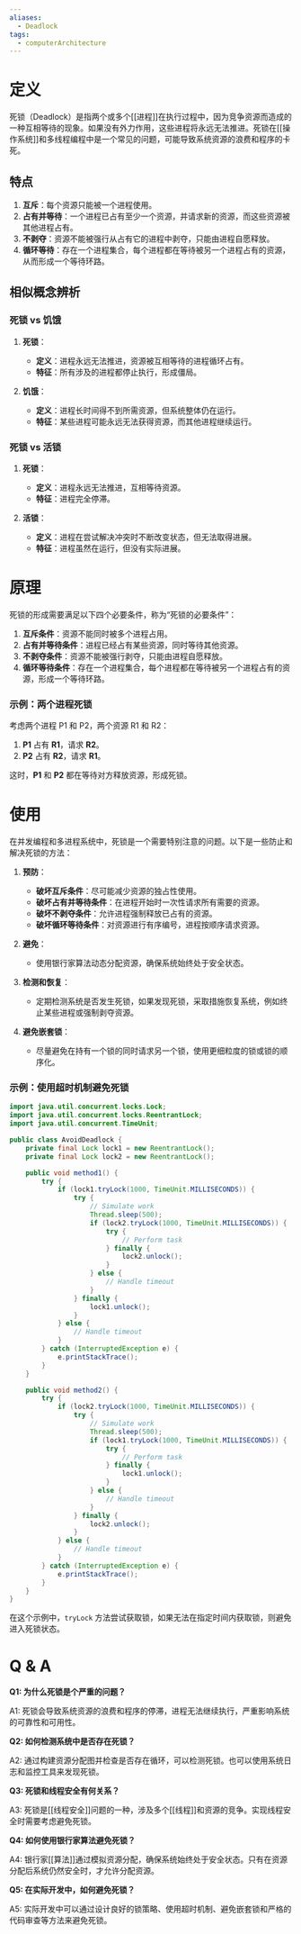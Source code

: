 ```yaml
---
aliases:
  - Deadlock
tags:
  - computerArchitecture
---
```


# 定义

死锁（Deadlock）是指两个或多个[[进程]]在执行过程中，因为竞争资源而造成的一种互相等待的现象。如果没有外力作用，这些进程将永远无法推进。死锁在[[操作系统]]和多线程编程中是一个常见的问题，可能导致系统资源的浪费和程序的卡死。

## 特点

1. **互斥**：每个资源只能被一个进程使用。
2. **占有并等待**：一个进程已占有至少一个资源，并请求新的资源，而这些资源被其他进程占有。
3. **不剥夺**：资源不能被强行从占有它的进程中剥夺，只能由进程自愿释放。
4. **循环等待**：存在一个进程集合，每个进程都在等待被另一个进程占有的资源，从而形成一个等待环路。

## 相似概念辨析

### 死锁 vs 饥饿

1. **死锁**：
   - **定义**：进程永远无法推进，资源被互相等待的进程循环占有。
   - **特征**：所有涉及的进程都停止执行，形成僵局。

2. **饥饿**：
   - **定义**：进程长时间得不到所需资源，但系统整体仍在运行。
   - **特征**：某些进程可能永远无法获得资源，而其他进程继续运行。

### 死锁 vs 活锁

1. **死锁**：
   - **定义**：进程永远无法推进，互相等待资源。
   - **特征**：进程完全停滞。

2. **活锁**：
   - **定义**：进程在尝试解决冲突时不断改变状态，但无法取得进展。
   - **特征**：进程虽然在运行，但没有实际进展。

# 原理

死锁的形成需要满足以下四个必要条件，称为“死锁的必要条件”：

1. **互斥条件**：资源不能同时被多个进程占用。
2. **占有并等待条件**：进程已经占有某些资源，同时等待其他资源。
3. **不剥夺条件**：资源不能被强行剥夺，只能由进程自愿释放。
4. **循环等待条件**：存在一个进程集合，每个进程都在等待被另一个进程占有的资源，形成一个等待环路。

### 示例：两个进程死锁

考虑两个进程 P1 和 P2，两个资源 R1 和 R2：

1. **P1** 占有 **R1**，请求 **R2**。
2. **P2** 占有 **R2**，请求 **R1**。

这时，**P1** 和 **P2** 都在等待对方释放资源，形成死锁。

# 使用

在并发编程和多进程系统中，死锁是一个需要特别注意的问题。以下是一些防止和解决死锁的方法：

1. **预防**：
   - **破坏互斥条件**：尽可能减少资源的独占性使用。
   - **破坏占有并等待条件**：在进程开始时一次性请求所有需要的资源。
   - **破坏不剥夺条件**：允许进程强制释放已占有的资源。
   - **破坏循环等待条件**：对资源进行有序编号，进程按顺序请求资源。

2. **避免**：
   - 使用银行家算法动态分配资源，确保系统始终处于安全状态。

3. **检测和恢复**：
   - 定期检测系统是否发生死锁，如果发现死锁，采取措施恢复系统，例如终止某些进程或强制剥夺资源。

4. **避免嵌套锁**：
   - 尽量避免在持有一个锁的同时请求另一个锁，使用更细粒度的锁或锁的顺序化。

### 示例：使用超时机制避免死锁

```java
import java.util.concurrent.locks.Lock;
import java.util.concurrent.locks.ReentrantLock;
import java.util.concurrent.TimeUnit;

public class AvoidDeadlock {
    private final Lock lock1 = new ReentrantLock();
    private final Lock lock2 = new ReentrantLock();

    public void method1() {
        try {
            if (lock1.tryLock(1000, TimeUnit.MILLISECONDS)) {
                try {
                    // Simulate work
                    Thread.sleep(500);
                    if (lock2.tryLock(1000, TimeUnit.MILLISECONDS)) {
                        try {
                            // Perform task
                        } finally {
                            lock2.unlock();
                        }
                    } else {
                        // Handle timeout
                    }
                } finally {
                    lock1.unlock();
                }
            } else {
                // Handle timeout
            }
        } catch (InterruptedException e) {
            e.printStackTrace();
        }
    }

    public void method2() {
        try {
            if (lock2.tryLock(1000, TimeUnit.MILLISECONDS)) {
                try {
                    // Simulate work
                    Thread.sleep(500);
                    if (lock1.tryLock(1000, TimeUnit.MILLISECONDS)) {
                        try {
                            // Perform task
                        } finally {
                            lock1.unlock();
                        }
                    } else {
                        // Handle timeout
                    }
                } finally {
                    lock2.unlock();
                }
            } else {
                // Handle timeout
            }
        } catch (InterruptedException e) {
            e.printStackTrace();
        }
    }
}
```

在这个示例中，`tryLock` 方法尝试获取锁，如果无法在指定时间内获取锁，则避免进入死锁状态。

# Q & A

**Q1: 为什么死锁是个严重的问题？**

A1: 死锁会导致系统资源的浪费和程序的停滞，进程无法继续执行，严重影响系统的可靠性和可用性。

**Q2: 如何检测系统中是否存在死锁？**

A2: 通过构建资源分配图并检查是否存在循环，可以检测死锁。也可以使用系统日志和监控工具来发现死锁。

**Q3: 死锁和线程安全有何关系？**

A3: 死锁是[[线程安全]]问题的一种，涉及多个[[线程]]和资源的竞争。实现线程安全时需要考虑避免死锁。

**Q4: 如何使用银行家算法避免死锁？**

A4: 银行家[[算法]]通过模拟资源分配，确保系统始终处于安全状态。只有在资源分配后系统仍然安全时，才允许分配资源。

**Q5: 在实际开发中，如何避免死锁？**

A5: 实际开发中可以通过设计良好的锁策略、使用超时机制、避免嵌套锁和严格的代码审查等方法来避免死锁。
